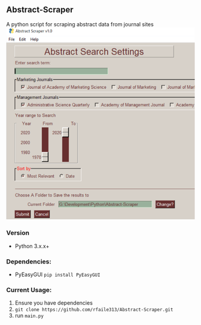 ## Abstract-Scraper
A python script for scraping abstract data from journal sites
![Settingsimage](/images/settingsScreen.png)

### Version
- Python 3.x.x+

### Dependencies: 
- PyEasyGUI
`pip install PyEasyGUI`

### Current Usage:

1. Ensure you have dependencies
2. `git clone https://github.com/rfaile313/Abstract-Scraper.git`
3. run `main.py`

